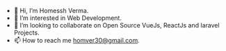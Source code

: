- 👋 Hi, I’m Homessh Verma.
- 👀 I’m interested in Web Development.
- 💞️ I’m looking to collaborate on Open Source VueJs, ReactJs and laravel Projects.
- 📫 How to reach me homver30@gmail.com.

<!---
iamhomesh/iamhomesh is a ✨ special ✨ repository because its `README.md` (this file) appears on your GitHub profile.
You can click the Preview link to take a look at your changes.
--->
